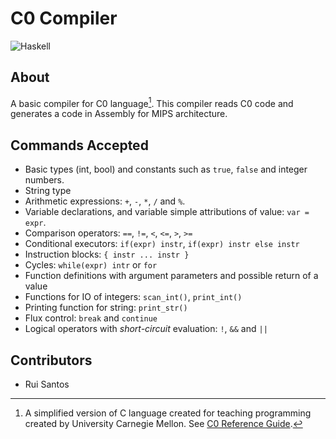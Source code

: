 # C0 Compiler
![Haskell](https://img.shields.io/badge/haskell-%235D4F85?style=for-the-badge&logo=haskell)

## About
A basic compiler for C0 language[^1]. This compiler reads C0 code and generates a code in Assembly for MIPS architecture.

[^1]: A simplified version of C language created for teaching programming created by University Carnegie Mellon. See [C0 Reference Guide](https://c0.cs.cmu.edu/docs/c0-reference.pdf).

## Commands Accepted
  - Basic types (int, bool) and constants such as `true`, `false` and integer numbers.
  - String type
  - Arithmetic expressions: `+`, `-`, `*`, `/` and `%`.
  - Variable declarations, and variable simple attributions of value: `var = expr`.
  - Comparison operators: `==`, `!=`, `<`, `<=`, `>`, `>=`
  - Conditional executors: `if(expr) instr`, `if(expr) instr else instr`
  - Instruction blocks: `{ instr ... instr }`
  - Cycles: `while(expr) intr` or `for`
  - Function definitions with argument parameters and possible return of a value
  - Functions for IO of integers: `scan_int()`, `print_int()`
  - Printing function for string: `print_str()`
  - Flux control: `break` and `continue`
  - Logical operators with *short-circuit* evaluation: `!`, `&&` and `||`

## Contributors
  - Rui Santos
